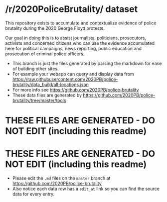 
# /r/2020PoliceBrutality/ dataset

This repository exists to accumulate and contextualize evidence of police brutality during the 2020 George Floyd protests.

Our goal in doing this is to assist journalists, politicians, prosecutors, activists and concerned citizens who can use the evidence accumulated here for political campaigns, news reporting, public education and prosecution of criminal police officers.

* This branch is just the files generated by parsing the markdown for ease of building other sites.
* For example your webapp can query and display data from https://raw.githubusercontent.com/2020PB/police-brutality/data_build/all-locations.json
* For more info see https://github.com/2020PB/police-brutality
* These data files are generated by https://github.com/2020PB/police-brutality/tree/master/tools

# THESE FILES ARE GENERATED - DO NOT EDIT (including this readme)

# THESE FILES ARE GENERATED - DO NOT EDIT (including this readme)

* Please edit the `.md` files on the `master` branch at https://github.com/2020PB/police-brutality
* Also notice each data row has a `edit_at` link so you can find the source data for every entry.

